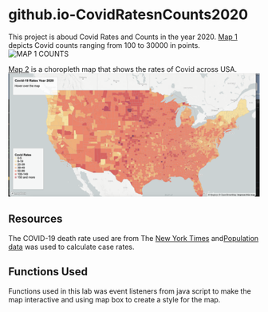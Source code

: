 # github.io-CovidRatesnCounts2020
This project is aboud Covid Rates and Counts in the year 2020.
[Map 1](https://castie2.github.io/CovidRatesnCounts2020/map1.html) depicts Covid counts ranging from 100 to 30000 in points.
![MAP 1 COUNTS](/img/Map1.png)

[Map 2](github.io-CovidRatesnCounts2020/map2.html)
is a choropleth map that shows the rates of Covid across USA.
![MAP 2 RATES](/img/MAP2.png)

## Resources
The COVID-19 death rate used are from The [New York Times](https://github.com/nytimes/covid-19-data/blob/43d32dde2f87bd4dafbb7d23f5d9e878124018b8/live/us-counties.csv) and[Population data](https://data.census.gov/cedsci/table?g=0100000US.050000&d=ACS%205-Year%20Estimates%20Data%20Profiles&tid=ACSDP5Y2018.DP05&hidePreview=true.) was used to calculate case rates.

## Functions Used
Functions used in this lab was event listeners from java script to make the map interactive and using map box to create a style for the map.
